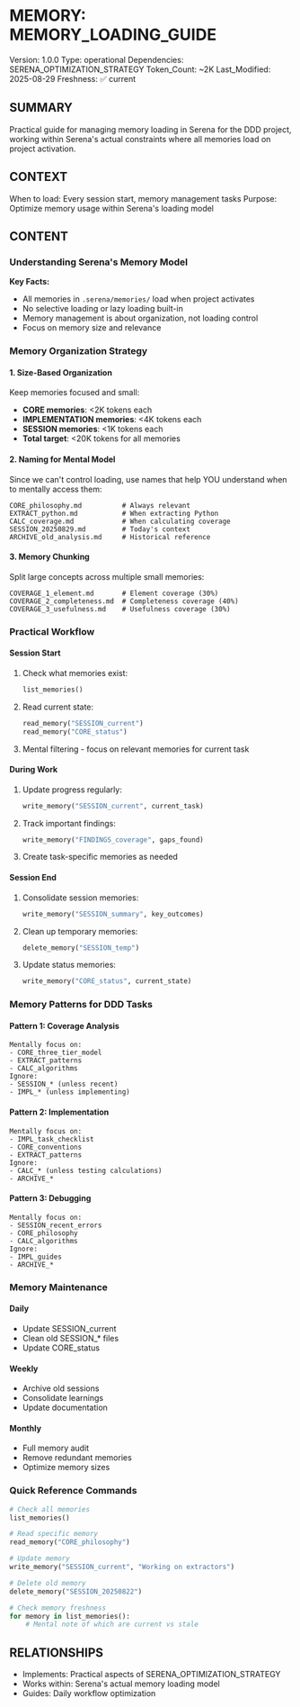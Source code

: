 # MEMORY: MEMORY_LOADING_GUIDE
Version: 1.0.0
Type: operational
Dependencies: SERENA_OPTIMIZATION_STRATEGY
Token_Count: ~2K
Last_Modified: 2025-08-29
Freshness: ✅ current

## SUMMARY
Practical guide for managing memory loading in Serena for the DDD project, working within Serena's actual constraints where all memories load on project activation.

## CONTEXT
When to load: Every session start, memory management tasks
Purpose: Optimize memory usage within Serena's loading model

## CONTENT

### Understanding Serena's Memory Model

**Key Facts:**
- All memories in `.serena/memories/` load when project activates
- No selective loading or lazy loading built-in
- Memory management is about organization, not loading control
- Focus on memory size and relevance

### Memory Organization Strategy

#### 1. Size-Based Organization
Keep memories focused and small:
- **CORE memories**: <2K tokens each
- **IMPLEMENTATION memories**: <4K tokens each
- **SESSION memories**: <1K tokens each
- **Total target**: <20K tokens for all memories

#### 2. Naming for Mental Model
Since we can't control loading, use names that help YOU understand when to mentally access them:

```
CORE_philosophy.md          # Always relevant
EXTRACT_python.md           # When extracting Python
CALC_coverage.md            # When calculating coverage
SESSION_20250829.md         # Today's context
ARCHIVE_old_analysis.md     # Historical reference
```

#### 3. Memory Chunking
Split large concepts across multiple small memories:
```
COVERAGE_1_element.md       # Element coverage (30%)
COVERAGE_2_completeness.md  # Completeness coverage (40%)
COVERAGE_3_usefulness.md    # Usefulness coverage (30%)
```

### Practical Workflow

#### Session Start
1. Check what memories exist:
   ```python
   list_memories()
   ```

2. Read current state:
   ```python
   read_memory("SESSION_current")
   read_memory("CORE_status")
   ```

3. Mental filtering - focus on relevant memories for current task

#### During Work
1. Update progress regularly:
   ```python
   write_memory("SESSION_current", current_task)
   ```

2. Track important findings:
   ```python
   write_memory("FINDINGS_coverage", gaps_found)
   ```

3. Create task-specific memories as needed

#### Session End
1. Consolidate session memories:
   ```python
   write_memory("SESSION_summary", key_outcomes)
   ```

2. Clean up temporary memories:
   ```python
   delete_memory("SESSION_temp")
   ```

3. Update status memories:
   ```python
   write_memory("CORE_status", current_state)
   ```

### Memory Patterns for DDD Tasks

#### Pattern 1: Coverage Analysis
```
Mentally focus on:
- CORE_three_tier_model
- EXTRACT_patterns
- CALC_algorithms
Ignore:
- SESSION_* (unless recent)
- IMPL_* (unless implementing)
```

#### Pattern 2: Implementation
```
Mentally focus on:
- IMPL_task_checklist
- CORE_conventions
- EXTRACT_patterns
Ignore:
- CALC_* (unless testing calculations)
- ARCHIVE_*
```

#### Pattern 3: Debugging
```
Mentally focus on:
- SESSION_recent_errors
- CORE_philosophy
- CALC_algorithms
Ignore:
- IMPL_guides
- ARCHIVE_*
```

### Memory Maintenance

#### Daily
- Update SESSION_current
- Clean old SESSION_* files
- Update CORE_status

#### Weekly
- Archive old sessions
- Consolidate learnings
- Update documentation

#### Monthly
- Full memory audit
- Remove redundant memories
- Optimize memory sizes

### Quick Reference Commands

```python
# Check all memories
list_memories()

# Read specific memory
read_memory("CORE_philosophy")

# Update memory
write_memory("SESSION_current", "Working on extractors")

# Delete old memory
delete_memory("SESSION_20250822")

# Check memory freshness
for memory in list_memories():
    # Mental note of which are current vs stale
```

## RELATIONSHIPS
- Implements: Practical aspects of SERENA_OPTIMIZATION_STRATEGY
- Works within: Serena's actual memory loading model
- Guides: Daily workflow optimization